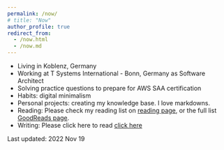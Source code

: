 ```yaml
---
permalink: /now/
# title: "Now"
author_profile: true
redirect_from: 
  - /now.html
  - /now.md
---
```

<!-- About Aditya -->

* Living in Koblenz, Germany
* Working at T Systems International - Bonn, Germany as Software Architect
* Solving practice questions to prepare for AWS SAA certification
* Habits: digital minimalism
* Personal projects: creating my knowledge base. I love markdowns.
* Reading: Please check my reading list on [reading page](https://adityam582.github.io/reading/), or the full list [GoodReads page](https://www.goodreads.com/user/show/5350472-aditya-mehta).
* Writing: Please click here to read [click here](https://adityam582.github.io/writing/)
<!-- * Working on Master Thesis: scheduled delivery 30 July Applying for relevant job opportunities -->
<!-- * Teaching as a tutor for the course "Web Information Retrieval" -->
Last updated: 2022 Nov 19